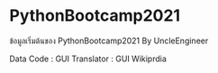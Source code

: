 # PythonBootcamp2021

ข้อมูลเริ่มต้นของ  PythonBootcamp2021 By UncleEngineer 

Data  Code 
   : GUI Translator
   : GUI Wikiprdia
